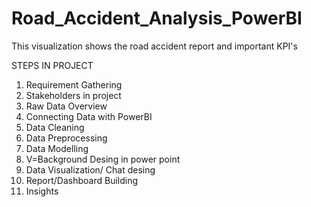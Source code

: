 # Road_Accident_Analysis_PowerBI
This visualization shows the road accident report and important KPI's


STEPS IN PROJECT
1. Requirement Gathering
2. Stakeholders in project
3. Raw Data Overview
4. Connecting Data with PowerBI
5. Data Cleaning
6. Data Preprocessing
7. Data Modelling
8. V=Background Desing in power point
9. Data Visualization/ Chat desing
10. Report/Dashboard Building
11. Insights
